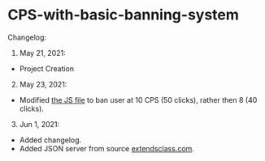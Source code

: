 # CPS-with-basic-banning-system

Changelog:

1. May 21, 2021:
  - Project Creation
2. May 23, 2021:
  - Modified [the JS file](https://github.com/Anone-Imouse/CPS-with-basic-banning-system/blob/main/cpstest.js) to ban user at 10 CPS (50 clicks), rather then 8 (40 clicks).
3. Jun 1, 2021:
  - Added changelog.
  - Added JSON server from source [extendsclass.com](https://extendsclass.com/).
